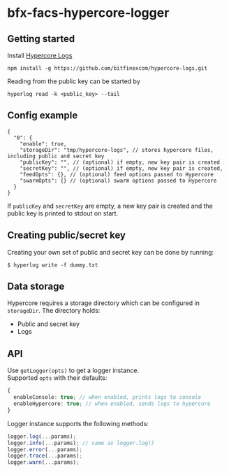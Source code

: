 # bfx-facs-hypercore-logger

## Getting started

Install [Hypercore Logs](https://github.com/bitfinexcom/hypercore-logs)

```
npm install -g https://github.com/bitfinexcom/hypercore-logs.git
```

Reading from the public key can be started by

```
hyperlog read -k <public_key> --tail
```

## Config example

```jsonc
{
  "0": {
    "enable": true,
    "storageDir": "tmp/hypercore-logs", // stores hypercore files, including public and secret key
    "publicKey": "", // (optional) if empty, new key pair is created
    "secretKey": "", // (optional) if empty, new key pair is created,
    "feedOpts": {}, // (optional) feed options passed to Hypercore
    "swarmOpts": {} // (optional) swarm options passed to Hypercore
  }
}
```

If `publicKey` and `secretKey` are empty, a new key pair is created and the public key is printed to stdout on start.

## Creating public/secret key

Creating your own set of public and secret key can be done by running:

```
$ hyperlog write -f dummy.txt
```

## Data storage

Hypercore requires a storage directory which can be configured in `storageDir`.
The directory holds:

- Public and secret key
- Logs

## API

Use `getLogger(opts)` to get a logger instance.  
Supported `opts` with their defaults:

```ts
{
  enableConsole: true; // when enabled, prints logs to console
  enableHypercore: true; // when enabled, sends logs to hypercore
}
```

Logger instance supports the following methods:

```js
logger.log(...params);
logger.info(...params); // same as logger.log()
logger.error(...params);
logger.trace(...params);
logger.warn(...params);
```
